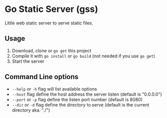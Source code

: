 # Go Static Server (gss)

Little web static server to serve static files.

## Usage

1. Download, clone or `go get` this project
2. Compile it with `go install` or `go build` (not needed if you use `go get`)
3. Start the server

## Command Line options

- `--help` or `-h` flag will list available options
- `--host` flag define the host address the server listen (default is "0.0.0.0")
- `--port` or `-p` flag define the listen port number (default is 8080)
- `--dir` or `-d` flag define the directory to serve (default is the current directory aka. "./")
